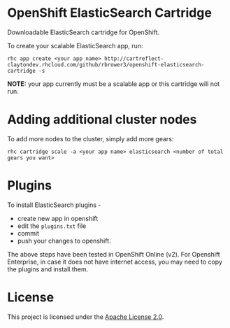 OpenShift ElasticSearch Cartridge
=================================
Downloadable ElasticSearch cartridge for OpenShift.

To create your scalable ElasticSearch app, run:

    rhc app create <your app name> http://cartreflect-claytondev.rhcloud.com/github/rbrower3/openshift-elasticsearch-cartridge -s

**NOTE:** your app currently must be a scalable app or this cartridge will not run.


Adding additional cluster nodes
===============================
To add more nodes to the cluster, simply add more gears:

    rhc cartridge scale -a <your app name> elasticsearch <number of total gears you want>


Plugins
=======
To install ElasticSearch plugins -
* create new app in openshift
* edit the `plugins.txt` file 
* commit
* push your changes to openshift.

The above steps have been tested in OpenShift Online (v2). For Openshift Enterprise, in case it does not have internet access, you may need to copy the plugins and install them.

License
=======
This project is licensed under the [Apache License 2.0](http://www.apache.org/licenses/LICENSE-2.0.html).
